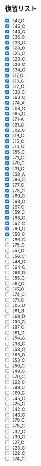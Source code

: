 ## 復習リスト

- [x] 347_C
- [x] 345_C
- [x] 340_C
- [x] 336_C
- [x] 333_C
- [x] 328_C
- [x] 325_C
- [x] 323_C
- [x] 338_C
- [x] 334_C
- [x] 317_C
- [x] 313_C
- [x] 312_C
- [x] 330_C
- [x] 363_C
- [x] 274_A
- [x] 308_C
- [x] 365_C
- [x] 271-A
- [x] 321_C
- [x] 362_C
- [x] 319_C
- [x] 315_C
- [x] 314_C
- [x] 355_C
- [x] 271_C
- [x] 270_C
- [x] 331_C
- [x] 258_A
- [x] 286_C
- [x] 277_C
- [x] 273_C
- [x] 269_C
- [x] 268_C
- [x] 267_C
- [x] 359_C
- [x] 288_C
- [x] 262_C
- [x] 260_C
- [x] 358_C
- [ ] 266_C
- [ ] 275_C
- [ ] 257_C
- [ ] 256_C
- [ ] 248_C
- [ ] 264_C
- [ ] 366_D
- [ ] 356_C
- [ ] 367_C
- [ ] 307_C
- [ ] 274_C
- [ ] 371_C
- [ ] 365_D
- [ ] 361_B
- [ ] 369_D
- [ ] 255_C
- [ ] 287_C
- [ ] 361_D
- [ ] 254_C
- [ ] 238_C
- [ ] 353_C
- [ ] 363_D
- [ ] 253_C
- [ ] 250_C
- [ ] 249_C
- [ ] 370_C
- [ ] 292_C
- [ ] 289_C
- [ ] 369_C
- [ ] 245_C
- [ ] 225_C
- [ ] 242_C
- [ ] 240_C
- [ ] 279_C
- [ ] 278_C
- [ ] 232_C
- [ ] 230_C
- [ ] 227_C
- [ ] 223_C
- [ ] 222_C
- [ ] 374_C
